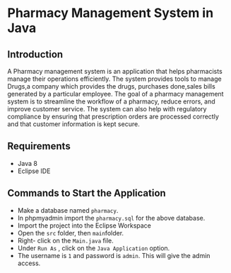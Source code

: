 # Pharmacy Management System in Java

## Introduction
A Pharmacy management system is an application that helps pharmacists manage their operations efficiently. The system provides tools to manage Drugs,a company which provides the drugs, purchases done,sales bills generated by a particular employee. The goal of a pharmacy management system is to streamline the workflow of a pharmacy, reduce errors, and improve customer service. The system can also help with regulatory compliance by ensuring that prescription orders are processed correctly and that customer information is kept secure.

## Requirements
- Java 8
- Eclipse IDE

## Commands to Start the Application
- Make a database named `pharmacy`.
- In phpmyadmin import the `pharmacy.sql` for the above database.
- Import the project into the Eclipse Workspace
- Open the `src` folder, then `main`folder. 
- Right- click on the `Main.java` file.
- Under `Run As` , click on the `Java Application` option.
- The username is `1` and password is `admin`. This will give the admin access.
